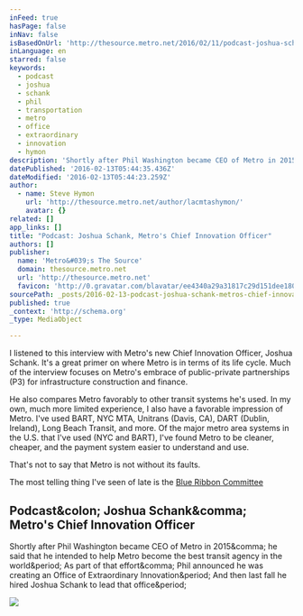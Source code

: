 ```yaml
---
inFeed: true
hasPage: false
inNav: false
isBasedOnUrl: 'http://thesource.metro.net/2016/02/11/podcast-joshua-schank-metros-chief-innovation-officer/'
inLanguage: en
starred: false
keywords:
  - podcast
  - joshua
  - schank
  - phil
  - transportation
  - metro
  - office
  - extraordinary
  - innovation
  - hymon
description: 'Shortly after Phil Washington became CEO of Metro in 2015, he said that he intended to help Metro become the best transit agency in the world. As part of that effort, Phil announced he was creating an Office of Extraordinary Innovation. And then last fall he hired Joshua Schank to lead that office.'
datePublished: '2016-02-13T05:44:35.436Z'
dateModified: '2016-02-13T05:44:23.259Z'
author:
  - name: Steve Hymon
    url: 'http://thesource.metro.net/author/lacmtashymon/'
    avatar: {}
related: []
app_links: []
title: "Podcast: Joshua Schank, Metro's Chief Innovation Officer"
authors: []
publisher:
  name: 'Metro&#039;s The Source'
  domain: thesource.metro.net
  url: 'http://thesource.metro.net'
  favicon: 'http://0.gravatar.com/blavatar/ee4340a29a31817c29d151dee1808e9a?s=16'
sourcePath: _posts/2016-02-13-podcast-joshua-schank-metros-chief-innovation-officer.md
published: true
_context: 'http://schema.org'
_type: MediaObject

---
```

I listened to this interview with Metro's new Chief Innovation Officer, Joshua Schank. It's a great primer on where Metro is in terms of its life cycle. Much of the interview focuses on Metro's embrace of public-private partnerships (P3) for infrastructure construction and finance.

He also compares Metro favorably to other transit systems he's used. In my own, much more limited experience, I also have a favorable impression of Metro. I've used BART, NYC MTA, Unitrans (Davis, CA), DART (Dublin, Ireland), Long Beach Transit, and more. Of the major metro area systems in the U.S. that I've used (NYC and BART), I've found Metro to be cleaner, cheaper, and the payment system easier to understand and use.

That's not to say that Metro is not without its faults. 

The most telling thing I've seen of late is the [Blue Ribbon Committee][0]

<article style=""><h1>Podcast&amp;colon; Joshua Schank&amp;comma; Metro's Chief Innovation Officer</h1><p>Shortly after Phil Washington became CEO of Metro in 2015&amp;comma; he said that he intended to help Metro become the best transit agency in the world&amp;period; As part of that effort&amp;comma; Phil announced he was creating an Office of Extraordinary Innovation&amp;period; And then last fall he hired Joshua Schank to lead that office&amp;period;</p><img src="http://0.gravatar.com/blavatar/276b733426f3b6f5d5a85988eb234dc7?s=200&amp;ts=1455233598" /></article>



[0]: https://www.metro.net/about/brc/